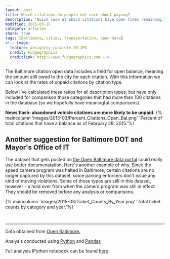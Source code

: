 ```yaml
---
layout: post
title: Which citations do people not care about paying?
description: "Quick look at which citations have open fines remaining."
modified: 2015-03-16
category: articles
share: true
tags: [Baltimore, cities, transportation, open-data]
<!-- image:
  feature: design/ny_concrete_10.JPG
  credit: Fudgegraphics
  creditlink: http://www.fudgegraphics.com -->
---
```


The Baltimore citation open data includes a field for open balance, meaning the amount still owed to the city for each citation.  With this information we can look at the rates of unpaid citations by citation type.

<!--more-->  Below I've calculated these ratios for all description types, but have only included for comparison those categories that had more than 100 citations in the database (so we hopefully have meaningful comparisons).

**News flash: abandoned vehicle citations are more likely to be unpaid.**
{% maincolumn 'images/2015-03/Percent_Citations_Open_Bal.png' 'Percent of total citations that have a balance as of February 28, 2015.'%}

<!-- <figure>
  <a href='{{ site.url }}/images/2015-03/Percent_Citations_Open_Bal.png'><img src='{{ site.url }}/images/2015-03/Percent_Citations_Open_Bal.png'></a>
  <figcaption>Percent of total citations that have a balance as of February 28, 2015.</figcaption>
</figure> -->

<!--The red light violations, however, should be of particular concern since they pose a safety risk.  While many of us in Baltimore have independently come to the same conclusion that the red lights are poorly timed, this does not excuse ignoring them.  The fact that red light violations have a higher portion of unpaid citations seems to indicate that the perhaps a stiffer penalty increase is warranted in order to curb this behavior.-->

## Another suggestion for Baltimore DOT and Mayor's Office of IT

The dataset that gets posted on <a href='http://data.baltimorecity.gov'>the Open Baltimore data portal</a> could really use better documenatation.  Here's another example of why.  Since the speed camera program was halted in Baltimore, certain citations are no longer captured by this dataset, since parking enforcers don't issue any kind of moving violations.  Some of those types are still in this dataset, however - a hold over from when the camera program was still in effect.  They should be removed before any analysis or comparisons.  


{% maincolumn 'images/2015-03/Ticket_Counts_By_Year.png' 'Total ticket counts by category and year.'%}

<!-- <center>
<figure>
  <a href='{{ site.url }}/images/2015-03/Ticket_Counts_By_Year.png'><img src='{{ site.url }}/images/2015-03/Ticket_Counts_By_Year.png'></a>
  <figcaption>Total ticket counts by category and year.</figcaption>
</figure>
</center> -->
<br>

---

<p style="width: 100%; font-style: italic;">

Data obtained from <a href='http://data.baltimorecity.gov/'>Open Baltimore.</a><br>

Analysis conducted using <a href='http://www.python.org'>Python</a> and <a href='http://pandas.pydata.org'>Pandas</a><br>

Full analysis IPython notebook can be found <a href='http://nbviewer.ipython.org/github/jtelszasz/baltimore_citations/blob/master/citation_analysis.ipynb'>here</a>.

<script>
  (function(i,s,o,g,r,a,m){i['GoogleAnalyticsObject']=r;i[r]=i[r]||function(){
  (i[r].q=i[r].q||[]).push(arguments)},i[r].l=1*new Date();a=s.createElement(o),
  m=s.getElementsByTagName(o)[0];a.async=1;a.src=g;m.parentNode.insertBefore(a,m)
  })(window,document,'script','//www.google-analytics.com/analytics.js','ga');

  ga('create', 'UA-58835878-1', 'auto');
  ga('send', 'pageview');

</script>
